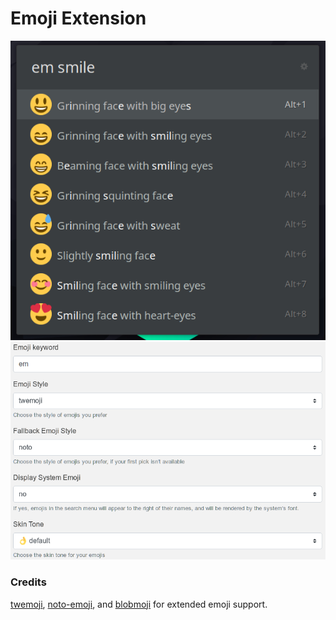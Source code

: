 # Emoji Extension

<img aligh="center" src="screenshots/search.png">

<img aligh="center" src="screenshots/preferences.png">

### Credits

[twemoji](https://github.com/twitter/twemoji), [noto-emoji](https://github.com/googlefonts/noto-emoji), and [blobmoji](https://github.com/C1710/blobmoji) for extended emoji support.
